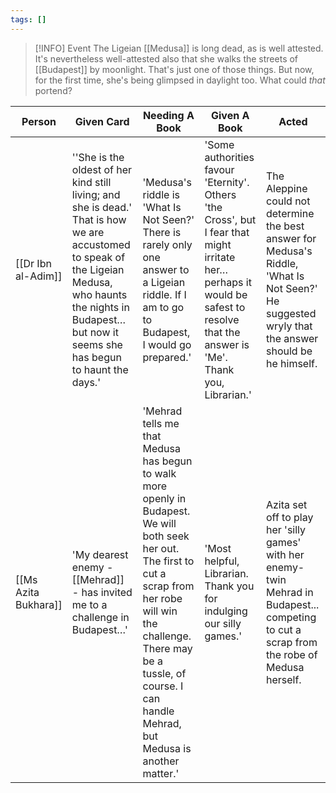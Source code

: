 ```yaml
---
tags: []
---
```

> [!INFO] Event
> The Ligeian [[Medusa]] is long dead, as is well attested. It's nevertheless well-attested also that she walks the streets of [[Budapest]] by moonlight. That's just one of those things. But now, for the first time, she's being glimpsed in daylight too. What could <i>that</i> portend?

| Person               | Given Card                                                                                                                                                                                                          | Needing A Book                                                                                                                                                                                                                                          | Given A Book                                                                                                                                                                       | Acted                                                                                                                                              |
| -------------------- | ------------------------------------------------------------------------------------------------------------------------------------------------------------------------------------------------------------------- | ------------------------------------------------------------------------------------------------------------------------------------------------------------------------------------------------------------------------------------------------------- | ---------------------------------------------------------------------------------------------------------------------------------------------------------------------------------- | -------------------------------------------------------------------------------------------------------------------------------------------------- |
| [[Dr Ibn al-Adim]]   | ''She is the oldest of her kind still living; and she is dead.' That is how we are accustomed to speak of the Ligeian Medusa, who haunts the nights in Budapest… but now it seems she has begun to haunt the days.' | 'Medusa's riddle is 'What Is Not Seen?'  There is rarely only one answer to a Ligeian riddle. If I am to go to Budapest, I would go prepared.'                                                                                                          | 'Some authorities favour 'Eternity'. Others 'the Cross', but I fear that might irritate her… perhaps it would be safest to resolve that the answer is 'Me'. Thank you, Librarian.' | The Aleppine could not determine the best answer for Medusa's Riddle, 'What Is Not Seen?' He suggested wryly that the answer should be he himself. |
| [[Ms Azita Bukhara]] | 'My dearest enemy - [[Mehrad]] - has invited me to a challenge in Budapest…'                                                                                                                                        | 'Mehrad tells me that Medusa has begun to walk more openly in Budapest. We will both seek her out. The first to cut a scrap from her robe will win the challenge. There may be a tussle, of course. I can handle Mehrad, but Medusa is another matter.' | 'Most helpful, Librarian. Thank you for indulging our silly games.'                                                                                                                | Azita set off to play her 'silly games' with her enemy-twin Mehrad in Budapest... competing to cut a scrap from the robe of Medusa herself.        |
